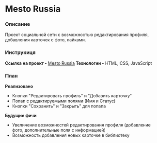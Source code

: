 # Mesto Russia

### Описание
Проект социальной сети с возможностью редактирования профиля, добавления карточек с фото, лайками.

### Инструкиця
**Ссылка на проект -** [Mesto Russia](https://artknz.github.io/mesto/index.html)
**Технологии -** HTML, CSS, JavaScript

### План
**Реализовано**
* Кнопки "Редактировать профиль" и "Добавить карточку"
* Попап с редактируемыми полями (Имя и Статус)
* Кнопки "Сохранить" и "Закрыть" для попапа

**Будущие фичи**
* Увеличение возможностей редактирования профиля (добавление фото, дополнительные поля с информацией)
* Возможность добавления новых карточке в библиотеку

